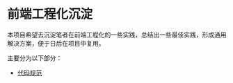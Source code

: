 # 前端工程化沉淀
本项目希望去沉淀笔者在前端工程化的一些实践，总结出一些最佳实践，形成通用解决方案，便于日后在项目中复用。

主要分为以下部分：

- [代码规范](https://github.com/rosefang/front-end-engineering/tree/master/code-format)

